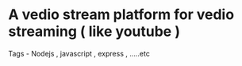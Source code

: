 # A vedio stream platform for vedio streaming ( like youtube )

Tags - Nodejs , javascript , express , .....etc 
